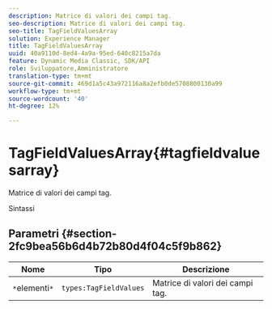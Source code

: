 ```yaml
---
description: Matrice di valori dei campi tag.
seo-description: Matrice di valori dei campi tag.
seo-title: TagFieldValuesArray
solution: Experience Manager
title: TagFieldValuesArray
uuid: 40a9110d-8ed4-4a9a-95ed-640c8215a7da
feature: Dynamic Media Classic, SDK/API
role: Sviluppatore,Amministratore
translation-type: tm+mt
source-git-commit: 469d1a5c43a972116a8a2efb0de5708800130a99
workflow-type: tm+mt
source-wordcount: '40'
ht-degree: 12%

---
```



# TagFieldValuesArray{#tagfieldvaluesarray}

Matrice di valori dei campi tag.

Sintassi

## Parametri {#section-2fc9bea56b6d4b72b80d4f04c5f9b862}

| Nome | Tipo | Descrizione |
|---|---|---|
| `*`elementi`*` | `types:TagFieldValues` | Matrice di valori dei campi tag. |

